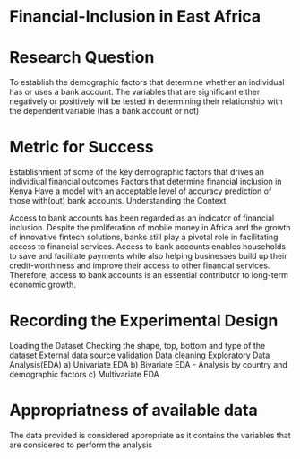 # Financial-Inclusion in East Africa 
# Research Question

To establish the demographic factors that determine whether an individual has or uses a bank account. The variables that are significant either negatively or positively will be tested in determining their relationship with the dependent variable (has a bank account or not)

# Metric for Success

Establishment of some of the key demographic factors that drives an individiual financial outcomes
Factors that determine financial inclusion in Kenya
Have a model with an acceptable level of accuracy prediction of those with(out) bank accounts.
Understanding the Context

Access to bank accounts has been regarded as an indicator of financial inclusion. Despite the proliferation of mobile money in Africa and the growth of innovative fintech solutions, banks still play a pivotal role in facilitating access to financial services. Access to bank accounts enables households to save and facilitate payments while also helping businesses build up their credit-worthiness and improve their access to other financial services. Therefore, access to bank accounts is an essential contributor to long-term economic growth.

# Recording the Experimental Design

Loading the Dataset
Checking the shape, top, bottom and type of the dataset
External data source validation
Data cleaning
Exploratory Data Analysis(EDA) a) Univariate EDA b) Bivariate EDA - Analysis by country and demographic factors c) Multivariate EDA

# Appropriatness of available data

The data provided is considered appropriate as it contains the variables that are considered to perform the analysis
